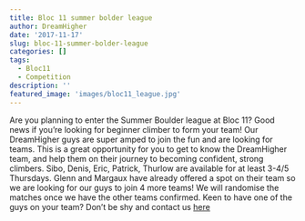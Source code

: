 ```yaml
---
title: Bloc 11 summer bolder league
author: DreamHigher
date: '2017-11-17'
slug: bloc-11-summer-bolder-league
categories: []
tags:
  - Bloc11
  - Competition
description: ''
featured_image: 'images/bloc11_league.jpg'
---
```


Are you planning to enter the Summer Boulder league at Bloc 11? Good news if you’re looking for beginner climber to form your team! Our DreamHigher guys are super amped to join the fun and are looking for teams. This is a great opportunity for you to get to know the DreamHigher team, and help them on their journey to becoming confident, strong climbers.
Sibo, Denis, Eric, Patrick, Thurlow are available for at least 3-4/5 Thursdays. Glenn and Margaux have already offered a spot on their team so we are looking for our guys to join 4 more teams! We will randomise the matches once we have the other teams confirmed.
Keen to have one of the guys on your team? Don’t be shy and contact us [here](./contact) 
